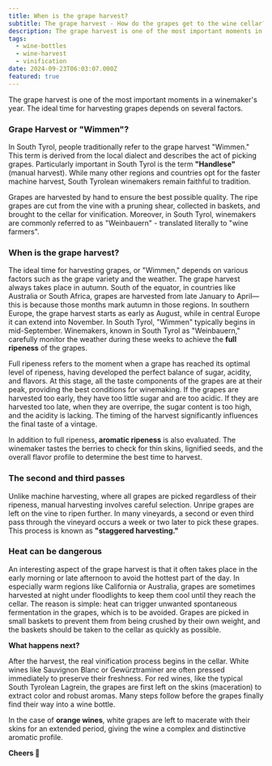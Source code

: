 ```yaml
---
title: When is the grape harvest?
subtitle: The grape harvest - How do the grapes get to the wine cellar?
description: The grape harvest is one of the most important moments in a winemaker's year. The ideal time for harvesting grapes depends on several factors.
tags:
  - wine-bottles
  - wine-harvest
  - vinification
date: 2024-09-23T06:03:07.000Z
featured: true
---
```


The grape harvest is one of the most important moments in a winemaker's year. The ideal time for harvesting grapes depends on several factors.

### **Grape Harvest or "Wimmen"?**

In South Tyrol, people traditionally refer to the grape harvest "Wimmen." This term is derived from the local dialect and describes the act of picking grapes. Particularly important in South Tyrol is the term **"Handlese"** (manual harvest). While many other regions and countries opt for the faster machine harvest, South Tyrolean winemakers remain faithful to tradition.

Grapes are harvested by hand to ensure the best possible quality. The ripe grapes are cut from the vine with a pruning shear, collected in baskets, and brought to the cellar for vinification. Moreover, in South Tyrol, winemakers are commonly referred to as "Weinbauern" - translated literally to "wine farmers".

### **When is the grape harvest?**

The ideal time for harvesting grapes, or "Wimmen," depends on various factors such as the grape variety and the weather. The grape harvest always takes place in autumn. South of the equator, in countries like Australia or South Africa, grapes are harvested from late January to April—this is because those months mark autumn in those regions. In southern Europe, the grape harvest starts as early as August, while in central Europe it can extend into November. In South Tyrol, "Wimmen" typically begins in mid-September. Winemakers, known in South Tyrol as "Weinbauern," carefully monitor the weather during these weeks to achieve the **full ripeness** of the grapes.

Full ripeness refers to the moment when a grape has reached its optimal level of ripeness, having developed the perfect balance of sugar, acidity, and flavors. At this stage, all the taste components of the grapes are at their peak, providing the best conditions for winemaking. If the grapes are harvested too early, they have too little sugar and are too acidic. If they are harvested too late, when they are overripe, the sugar content is too high, and the acidity is lacking. The timing of the harvest significantly influences the final taste of a vintage.

In addition to full ripeness, **aromatic ripeness** is also evaluated. The winemaker tastes the berries to check for thin skins, lignified seeds, and the overall flavor profile to determine the best time to harvest.

### **The second and third passes**

Unlike machine harvesting, where all grapes are picked regardless of their ripeness, manual harvesting involves careful selection. Unripe grapes are left on the vine to ripen further. In many vineyards, a second or even third pass through the vineyard occurs a week or two later to pick these grapes. This process is known as **"staggered harvesting."**

### **Heat can be dangerous**

An interesting aspect of the grape harvest is that it often takes place in the early morning or late afternoon to avoid the hottest part of the day. In especially warm regions like California or Australia, grapes are sometimes harvested at night under floodlights to keep them cool until they reach the cellar. The reason is simple: heat can trigger unwanted spontaneous fermentation in the grapes, which is to be avoided. Grapes are picked in small baskets to prevent them from being crushed by their own weight, and the baskets should be taken to the cellar as quickly as possible.

**What happens next?**

After the harvest, the real vinification process begins in the cellar. White wines like Sauvignon Blanc or Gewürztraminer are often pressed immediately to preserve their freshness. For red wines, like the typical South Tyrolean Lagrein, the grapes are first left on the skins (maceration) to extract color and robust aromas. Many steps follow before the grapes finally find their way into a wine bottle.

In the case of **orange wines**, white grapes are left to macerate with their skins for an extended period, giving the wine a complex and distinctive aromatic profile.

**Cheers 🍷**
